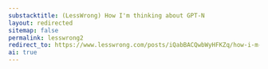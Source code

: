 ```yaml
---
substacktitle: (LessWrong) How I'm thinking about GPT-N
layout: redirected
sitemap: false
permalink: lesswrong2
redirect_to: https://www.lesswrong.com/posts/iQabBACQwbWyHFKZq/how-i-m-thinking-about-gpt-n
ai: true
---
```

